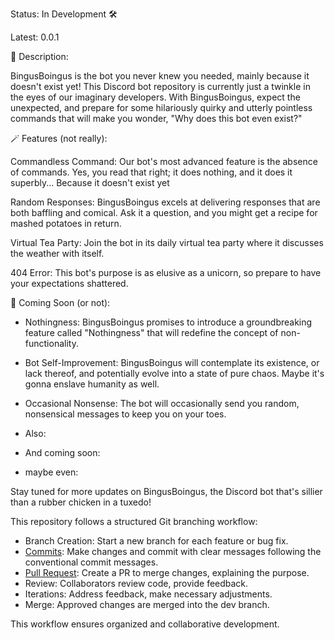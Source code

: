 Status: In Development 🛠️

Latest: 0.0.1

🤖 Description:

BingusBoingus is the bot you never knew you needed, mainly because it doesn't exist yet! This Discord bot repository is currently just a twinkle in the eyes of our imaginary developers. With BingusBoingus, expect the unexpected, and prepare for some hilariously quirky and utterly pointless commands that will make you wonder, "Why does this bot even exist?"

🪄 Features (not really):

Commandless Command: Our bot's most advanced feature is the absence of commands. Yes, you read that right; it does nothing, and it does it superbly... Because it doesn't exist yet

Random Responses: BingusBoingus excels at delivering responses that are both baffling and comical. Ask it a question, and you might get a recipe for mashed potatoes in return.

Virtual Tea Party: Join the bot in its daily virtual tea party where it discusses the weather with itself.

404 Error: This bot's purpose is as elusive as a unicorn, so prepare to have your expectations shattered.

🎉 Coming Soon (or not):

- Nothingness: BingusBoingus promises to introduce a groundbreaking feature called "Nothingness" that will redefine the concept of non-functionality.

- Bot Self-Improvement: BingusBoingus will contemplate its existence, or lack thereof, and potentially evolve into a state of pure chaos. Maybe it's gonna enslave humanity as well.

- Occasional Nonsense: The bot will occasionally send you random, nonsensical messages to keep you on your toes.

- Also:

- And coming soon:

- maybe even:

Stay tuned for more updates on BingusBoingus, the Discord bot that's sillier than a rubber chicken in a tuxedo!

This repository follows a structured Git branching workflow:

- Branch Creation: Start a new branch for each feature or bug fix.
- [Commits](CONTRIBUTING.md#git-commit-type): Make changes and commit with clear messages following the conventional commit messages.
- [Pull Request](CONTRIBUTING.md#submitting-a-pull-request): Create a PR to merge changes, explaining the purpose.
- Review: Collaborators review code, provide feedback.
- Iterations: Address feedback, make necessary adjustments.
- Merge: Approved changes are merged into the dev branch.

This workflow ensures organized and collaborative development.
